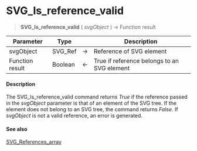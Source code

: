 # SVG_Is_reference_valid

>**SVG_Is_reference_valid** ( *svgObject* ) -> Function result

| Parameter | Type |  | Description |
| --- | --- | --- | --- |
| svgObject | SVG_Ref | &#8594; | Reference of SVG element |
| Function result | Boolean | &#8592; | True if reference belongs to an SVG element |



#### Description 

The SVG\_Is\_reference\_valid command returns *True* if the reference passed in the *svgObject* parameter is that of an element of the SVG tree. If the element does not belong to an SVG tree, the command returns *False*. If *svgObject* is not a valid reference, an error is generated.

#### See also 

[SVG\_References\_array](SVG%5FReferences%5Farray.md)  